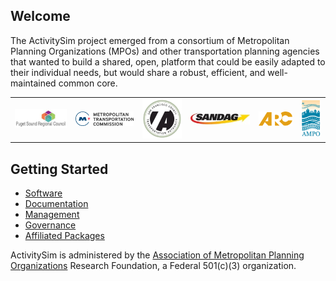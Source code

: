 
## Welcome

The ActivitySim project emerged from a consortium of Metropolitan Planning Organizations (MPOs) and other transportation planning agencies that wanted to build a shared, open, platform that could be easily adapted to their individual needs, but would share a robust, efficient, and well-maintained common core.

<table>
  <tr>
    <td align="center"><a href="http://www.psrc.org" rel="PSRC"><img src="psrc.png"/></a></td>
    <td align="center"><a href="https://mtc.ca.gov" rel="MTC"><img src="mtc.png"/></a></td>
    <td align="center"><a href="http://www.sfcta.org" rel="SFCTA"><img src="sfcta.png"/></a></td>
    <td align="center"><a href="http://www.sandag.org" rel="SANDAG"><img src="sandag.jpg"/></a></td>
    <td align="center"><a href="https://atlantaregional.org" rel="ARC"><img src="arc.png"/></a></td> 
    <td align="center"><a href="http://www.ampo.org" rel="AMPO"><img src="ampo.png"/></a></td>
  </tr>
</table>

## Getting Started

  - [Software](https://github.com/UDST/activitysim)
  - [Documentation](https://udst.github.io/activitysim)
  - [Management](https://github.com/UDST/activitysim/wiki)
  - [Governance](https://github.com/UDST/activitysim/wiki/Governance)
  - [Affiliated Packages](https://github.com/UDST/activitysim/wiki/Affiliated-Packages)
  
ActivitySim is administered by the [Association of Metropolitan Planning Organizations](http://www.ampo.org) Research Foundation, a Federal 501(c)(3) organization.


